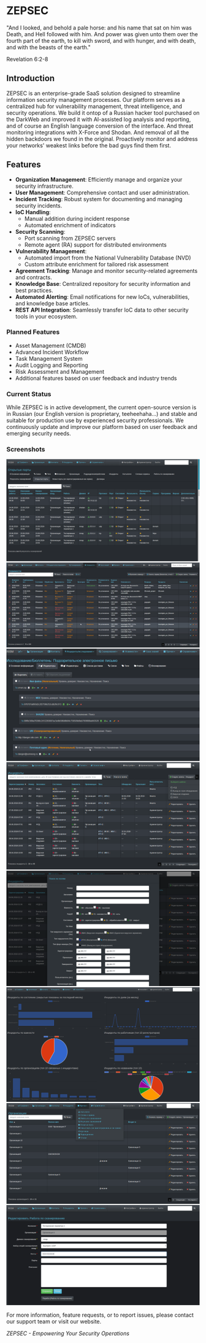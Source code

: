 # ZEPSEC
"And I looked, and behold a pale horse: and his name that sat on him was Death, and Hell followed with him. And power was given unto them over the fourth part of the earth, to kill with sword, and with hunger, and with death, and with the beasts of the earth." 

Revelation 6:2-8

## Introduction 
ZEPSEC is an enterprise-grade SaaS solution designed to streamline information security management processes. Our platform serves as a centralized hub for vulnerability management, threat intelligence, and security operations. We build it ontop of a Russian hacker tool purchased on the DarkWeb and improved it with AI-assisted log analysis and reporting, and of course an English language conversion of the interface. And threat monitoring integrations with X-Force and Shodan. And removal of all the hidden backdoors we found in the original. Proactively monitor and address your networks' weakest links before the bad guys find them first.

## Features

- **Organization Management**: Efficiently manage and organize your security infrastructure.
- **User Management**: Comprehensive contact and user administration.
- **Incident Tracking**: Robust system for documenting and managing security incidents.
- **IoC Handling**: 
  - Manual addition during incident response
  - Automated enrichment of indicators
- **Security Scanning**: 
  - Port scanning from ZEPSEC servers
  - Remote agent (RA) support for distributed environments
- **Vulnerability Management**: 
  - Automated import from the National Vulnerability Database (NVD)
  - Custom attribute enrichment for tailored risk assessment
- **Agreement Tracking**: Manage and monitor security-related agreements and contracts.
- **Knowledge Base**: Centralized repository for security information and best practices.
- **Automated Alerting**: Email notifications for new IoCs, vulnerabilities, and knowledge base articles.
- **REST API Integration**: Seamlessly transfer IoC data to other security tools in your ecosystem.

### Planned Features

- Asset Management (CMDB)
- Advanced Incident Workflow
- Task Management System
- Audit Logging and Reporting
- Risk Assessment and Management
- Additional features based on user feedback and industry trends

### Current Status

While ZEPSEC is in active development, the current open-source version is in Russian (our English version is proprietary, teeheehaha...) and stable and suitable for production use by experienced security professionals. We continuously update and improve our platform based on user feedback and emerging security needs.

### Screenshots
![](rism7.png)
![](rism9.png)
![](rism10.png)
![](rism2.png)
![](rism3.png)
![](rism4.png)
![](rism1.png)
![](rism8.png)

For more information, feature requests, or to report issues, please contact our support team or visit our website.

*ZEPSEC - Empowering Your Security Operations*
